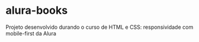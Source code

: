 # alura-books
Projeto desenvolvido durando o curso de HTML e CSS: responsividade com mobile-first da Alura
